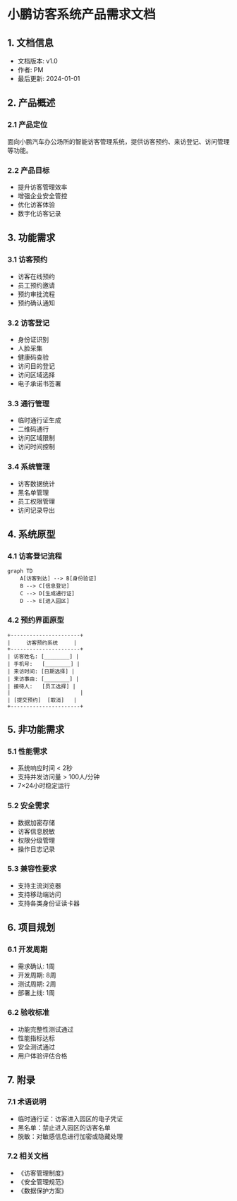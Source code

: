  # 小鹏访客系统产品需求文档

## 1. 文档信息

- 文档版本: v1.0
- 作者: PM
- 最后更新: 2024-01-01

## 2. 产品概述

### 2.1 产品定位
面向小鹏汽车办公场所的智能访客管理系统，提供访客预约、来访登记、访问管理等功能。

### 2.2 产品目标
- 提升访客管理效率
- 增强企业安全管控
- 优化访客体验
- 数字化访客记录

## 3. 功能需求

### 3.1 访客预约
- 访客在线预约
- 员工预约邀请
- 预约审批流程
- 预约确认通知

### 3.2 访客登记
- 身份证识别
- 人脸采集
- 健康码查验
- 访问目的登记
- 访问区域选择
- 电子承诺书签署

### 3.3 通行管理
- 临时通行证生成
- 二维码通行
- 访问区域限制
- 访问时间控制

### 3.4 系统管理
- 访客数据统计
- 黑名单管理
- 员工权限管理
- 访问记录导出

## 4. 系统原型

### 4.1 访客登记流程
```mermaid
graph TD
    A[访客到达] --> B[身份验证]
    B --> C[信息登记]
    C --> D[生成通行证]
    D --> E[进入园区]
```

### 4.2 预约界面原型
```
+----------------------+
|     访客预约系统     |
+----------------------+
| 访客姓名: [________] |
| 手机号:   [________] |
| 来访时间: [日期选择] |
| 来访事由: [________] |
| 接待人:   [员工选择] |
|                      |
| [提交预约]  [取消]   |
+----------------------+
```

## 5. 非功能需求

### 5.1 性能需求
- 系统响应时间 < 2秒
- 支持并发访问量 > 100人/分钟
- 7×24小时稳定运行

### 5.2 安全需求
- 数据加密存储
- 访客信息脱敏
- 权限分级管理
- 操作日志记录

### 5.3 兼容性要求
- 支持主流浏览器
- 支持移动端访问
- 支持各类身份证读卡器

## 6. 项目规划

### 6.1 开发周期
- 需求确认: 1周
- 开发周期: 8周
- 测试周期: 2周
- 部署上线: 1周

### 6.2 验收标准
- 功能完整性测试通过
- 性能指标达标
- 安全测试通过
- 用户体验评估合格

## 7. 附录

### 7.1 术语说明
- 临时通行证：访客进入园区的电子凭证
- 黑名单：禁止进入园区的访客名单
- 脱敏：对敏感信息进行加密或隐藏处理

### 7.2 相关文档
- 《访客管理制度》
- 《安全管理规范》
- 《数据保护方案》